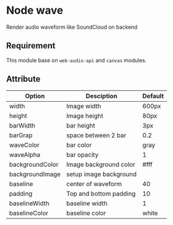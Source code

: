# Node wave
Render audio waveform like SoundCloud on backend

## Requirement
 This module base on `web-audio-api` and `canvas` modules.
## Attribute

| Option  | Desciption | Default |
| ------------- | ------------- | ------------- |
| width | Image width | 600px |
| height | Image height | 80px |
| barWidth | bar height | 3px |
| barGrap | space between 2 bar | 0.2 |
| waveColor | bar color | gray |
| waveAlpha | bar opacity | 1 |
| backgroundColor | Image background color | #fff |
| backgroundImage | setup image background |  |
| baseline | center of waveform | 40 |
| padding | Top and bottom padding | 10 |
| baselineWidth | baseline width | 1 |
| baselineColor | baseline color | white |
